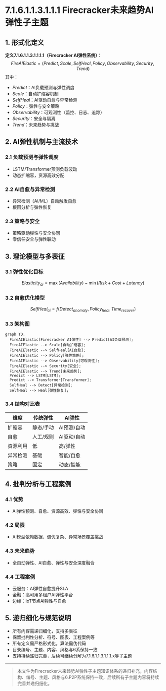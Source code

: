 # 7.1.6.1.1.3.1.1.1 Firecracker未来趋势AI弹性子主题

## 1. 形式化定义

**定义7.1.6.1.1.3.1.1.1.1（Firecracker AI弹性系统）**：
$$
FireAIElastic = (Predict, Scale, SelfHeal, Policy, Observability, Security, Trend)
$$
其中：

- $Predict$：AI负载预测与弹性调度
- $Scale$：自动扩缩容机制
- $SelfHeal$：AI驱动自愈与异常检测
- $Policy$：弹性与安全策略
- $Observability$：可观测性（监控、日志、追踪）
- $Security$：安全与隔离
- $Trend$：未来趋势与挑战

## 2. AI弹性机制与主流技术

### 2.1 负载预测与弹性调度

- LSTM/Transformer预测负载波动
- 动态扩缩容，资源高效分配

### 2.2 AI自愈与异常检测

- 异常检测（AI/ML）自动触发自愈
- 根因分析与弹性恢复

### 2.3 策略与安全

- 策略驱动弹性与安全协同
- 零信任安全与弹性联动

## 3. 理论模型与多表征

### 3.1 弹性优化目标

$$Elasticity_{ai} = \max (Availability) - \min (Risk + Cost + Latency)$$

### 3.2 自愈优化模型

$$SelfHeal_{ai} = f(Detect_{anomaly}, Policy_{heal}, Time_{recover})$$

### 3.3 架构图

```mermaid
graph TD;
  FireAIElastic[Firecracker AI弹性] --> Predict[AI负载预测];
  FireAIElastic --> Scale[自动扩缩容];
  FireAIElastic --> SelfHeal[AI自愈];
  FireAIElastic --> Policy[弹性策略];
  FireAIElastic --> Observability[可观测性];
  FireAIElastic --> Security[安全];
  FireAIElastic --> Trend[未来趋势];
  Predict --> LSTM[LSTM];
  Predict --> Transformer[Transformer];
  SelfHeal --> Detect[异常检测];
  SelfHeal --> Heal[弹性恢复];
```

### 3.4 结构对比表

| 维度 | 传统弹性 | AI弹性 |
|------|----------|--------|
| 扩缩容 | 静态/手动 | AI预测/自动 |
| 自愈 | 人工/规则 | AI驱动/自动 |
| 资源利用 | 低 | 高/弹性 |
| 异常检测 | 基础 | 智能/自愈 |
| 策略 | 固定 | 动态/智能 |

## 4. 批判分析与工程案例

### 4.1 优势

- AI弹性预测、自愈、资源高效、弹性与安全协同

### 4.2 局限

- AI模型依赖数据、调优复杂、异常场景覆盖挑战

### 4.3 未来趋势

- 全自动弹性、AI自愈、弹性与安全深度融合

### 4.4 工程案例

- 云服务：AI弹性自愈提升SLA
- 金融：高可用多租户AI弹性平台
- 边缘：IoT节点AI弹性与自愈

## 5. 递归细化与规范说明

- 所有内容需递归细化，支持多表征
- 保留批判性分析、符号、图表、工程案例等
- 所有定义需严格形式化，算法需伪代码
- 目录编号、主题、内容、风格与6系保持一致
- 支持持续递归完善，后续可继续分解为7.1.6.1.1.3.1.1.1.x等子主题

---
> 本文件为Firecracker未来趋势AI弹性子主题知识体系的递归补充，内容结构、编号、主题、风格与6.P2P系统保持一致，后续所有子主题内容将持续完善并递归细化。
